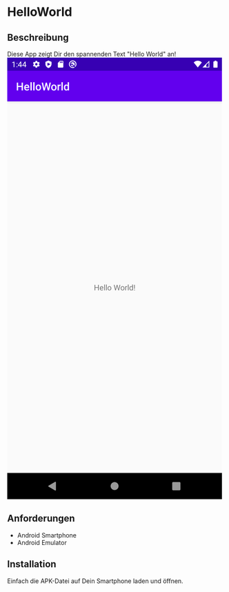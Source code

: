# HelloWorld
## Beschreibung
Diese App zeigt Dir den spannenden Text "Hello World" an! <br/>
![Screenshot](/images/Screenshot.png)
## Anforderungen
  - Android Smartphone
  - Android Emulator

## Installation
Einfach die APK-Datei auf Dein Smartphone laden und öffnen.

